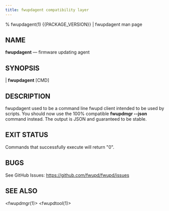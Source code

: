 ```yaml
---
title: fwupdagent compatibility layer
---
```


% fwupdagent(1) {{PACKAGE_VERSION}} | fwupdagent man page

## NAME

**fwupdagent** — firmware updating agent

## SYNOPSIS

| **fwupdagent** [CMD]

## DESCRIPTION

fwupdagent used to be a command line fwupd client intended to be used by scripts.
You should now use the 100% compatible **fwupdmgr \-\-json** command instead.
The output is JSON and guaranteed to be stable.

## EXIT STATUS

Commands that successfully execute will return "0".

## BUGS

See GitHub Issues: <https://github.com/fwupd/fwupd/issues>

## SEE ALSO

<fwupdmgr(1)>
<fwupdtool(1)>
